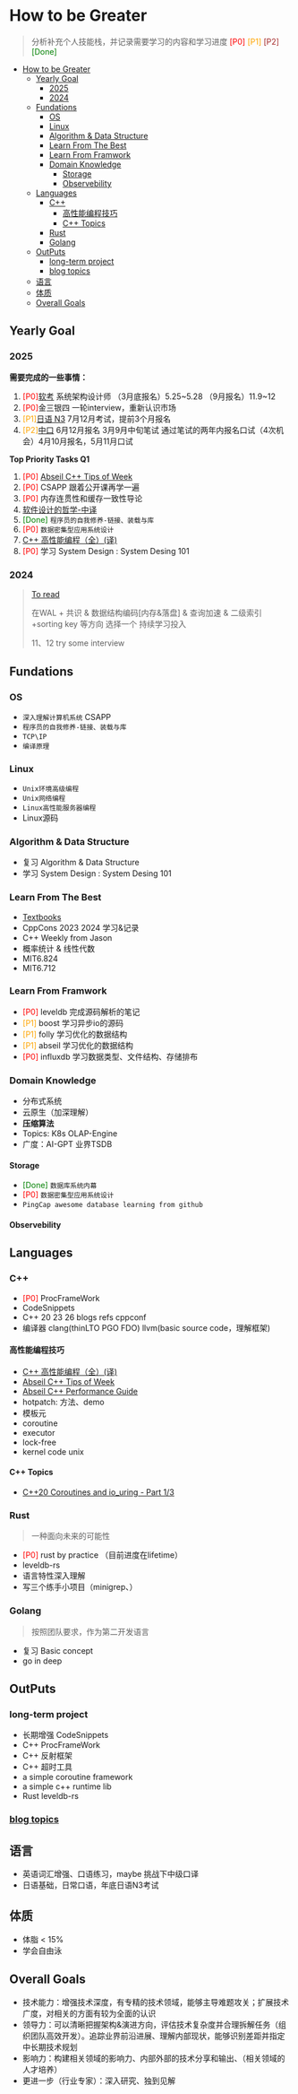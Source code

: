 # How to be Greater

> 分析补充个人技能栈，并记录需要学习的内容和学习进度
> <font color=red>[P0]</font>   <font color=orange>[P1]</font>   <font color=brown>[P2]</font>  <font color=green>[Done]</font>

- [How to be Greater](#how-to-be-greater)
  - [Yearly Goal](#yearly-goal)
    - [2025](#2025)
    - [2024](#2024)
  - [Fundations](#fundations)
    - [OS](#os)
    - [Linux](#linux)
    - [Algorithm \& Data Structure](#algorithm--data-structure)
    - [Learn From The Best](#learn-from-the-best)
    - [Learn From Framwork](#learn-from-framwork)
    - [Domain Knowledge](#domain-knowledge)
      - [Storage](#storage)
      - [Observebility](#observebility)
  - [Languages](#languages)
    - [C++](#c)
      - [高性能编程技巧](#高性能编程技巧)
      - [C++ Topics](#c-topics)
    - [Rust](#rust)
    - [Golang](#golang)
  - [OutPuts](#outputs)
    - [long-term project](#long-term-project)
    - [blog topics](#blog-topics)
  - [语言](#语言)
  - [体质](#体质)
  - [Overall Goals](#overall-goals)

## Yearly Goal

### 2025

**需要完成的一些事情：**

1. <font color=red>[P0]</font>[软考](https://www.ruankao.org.cn/guide) 系统架构设计师 （3月底报名）5.25~5.28  （9月报名）11.9~12
2. <font color=red>[P0]</font>金三银四 一轮interview，重新认识市场
3. <font color=orange>[P1]</font>[日语 N3](https://jlpt-main.neea.cn/) 7月12月考试，提前3个月报名
4. <font color=orange>[P2]</font>[中口](http://www.shwyky.net/portal/) 6月12月报名 3月9月中旬笔试 通过笔试的两年内报名口试（4次机会）4月10月报名，5月11月口试

**Top Priority Tasks Q1**

1. <font color=red>[P0]</font> [Abseil C++ Tips of Week](https://abseil.io/tips/)
2. <font color=red>[P0]</font> CSAPP 跟着公开课再学一遍
3. <font color=red>[P0]</font> 内存连贯性和缓存一致性导论
4. [软件设计的哲学-中译](https://cactus-proj.github.io/A-Philosophy-of-Software-Design-zh/)
5. <font color=green>[Done]</font> `程序员的自我修养-链接、装载与库`
6. <font color=red>[P0]</font> `数据密集型应用系统设计`
7. [C++ 高性能编程（全）(译)](https://www.cnblogs.com/apachecn/p/18172912)
8. <font color=red>[P0]</font> 学习 System Design : System Desing 101

### 2024

> [To read](../Readings/ToBeRead.md)
>
> 在WAL + 共识 & 数据结构编码[内存&落盘] & 查询加速 & 二级索引+sorting key 等方向 选择一个 持续学习投入
> 
> 11、12 try some interview

## Fundations

### OS

- `深入理解计算机系统` CSAPP
- `程序员的自我修养-链接、装载与库`
- `TCP\IP`
- `编译原理`

### Linux

- `Unix环境高级编程`
- `Unix网络编程`
- `Linux高性能服务器编程`
- Linux源码

### Algorithm & Data Structure

- 复习 Algorithm & Data Structure
- 学习 System Design : System Desing 101

### Learn From The Best

- [Textbooks](https://github.com/kaitoukito/Computer-Science-Textbooks)
- CppCons 2023 2024 学习&记录
- C++ Weekly from Jason
- 概率统计 & 线性代数
- MIT6.824
- MIT6.712

### Learn From Framwork

- <font color=red>[P0]</font> leveldb 完成源码解析的笔记
- <font color=orange>[P1]</font> boost   学习异步io的源码
- <font color=orange>[P1]</font> folly   学习优化的数据结构
- <font color=orange>[P1]</font> abseil 学习优化的数据结构
- <font color=red>[P0]</font> influxdb 学习数据类型、文件结构、存储排布

### Domain Knowledge

- 分布式系统
- 云原生（加深理解）
- **压缩算法**
- Topics: K8s OLAP-Engine
- 广度：AI-GPT 业界TSDB


#### Storage

- <font color=green>[Done]</font> `数据库系统内幕`
- <font color=red>[P0]</font> `数据密集型应用系统设计`
- `PingCap awesome database learning from github`

#### Observebility

## Languages

### C++

- <font color=red>[P0]</font> ProcFrameWork
- CodeSnippets
- C++ 20 23 26 blogs refs cppconf
- 编译器 clang(thinLTO PGO FDO) llvm(basic source code，理解框架)
  
#### 高性能编程技巧

- [C++ 高性能编程（全）(译)](https://www.cnblogs.com/apachecn/p/18172912)
- [Abseil C++ Tips of Week](https://abseil.io/tips/)
- [Abseil C++ Performance Guide](https://abseil.io/fast/)
- hotpatch: 方法、demo
- 模板元
- coroutine
- executor
- lock-free
- kernel code unix

#### C++ Topics

- [C++20 Coroutines and io_uring - Part 1/3](https://pabloariasal.github.io/2022/11/12/couring-1/)

### Rust

> 一种面向未来的可能性

- <font color=red>[P0]</font> rust by practice （目前进度在lifetime）
- leveldb-rs
- 语言特性深入理解
- 写三个练手小项目（minigrep、）

### Golang

> 按照团队要求，作为第二开发语言

- 复习 Basic concept
- go in deep

## OutPuts

### long-term project

- 长期增强 CodeSnippets
- C++ ProcFrameWork
- C++ 反射框架
- C++ 超时工具
- a simple coroutine framework
- a simple c++ runtime lib
- Rust leveldb-rs

### [blog topics](../BlogSrc/README.md)

## 语言

- 英语词汇增强、口语练习，maybe 挑战下中级口译
- 日语基础，日常口语，年底日语N3考试

## 体质

- 体脂 < 15%
- 学会自由泳

## Overall Goals

* 技术能力：增强技术深度，有专精的技术领域，能够主导难题攻关；扩展技术广度，对相关的方面有较为全面的认识
* 领导力：可以清晰把握架构&演进方向，评估技术复杂度并合理拆解任务（组织团队高效开发）。追踪业界前沿进展、理解内部现状，能够识别差距并指定中长期技术规划
* 影响力：构建相关领域的影响力、内部外部的技术分享和输出、（相关领域的人才培养）
* 更进一步（行业专家）：深入研究、独到见解